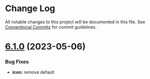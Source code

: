 # Change Log

All notable changes to this project will be documented in this file.
See [Conventional Commits](https://conventionalcommits.org) for commit guidelines.

# [6.1.0](https://github.com/familyjs/famicons/compare/v6.0.3...v6.1.0) (2023-05-06)


### Bug Fixes

* **icon:** remove default <title> ([acc7964](https://github.com/familyjs/famicons/commit/acc79640e4f017d869d6b6ec4b59deae493412e3))





# [6.1.0](https://github.com/familyjs/famicons/compare/v6.0.3...v6.1.0) (2023-05-06)


### Bug Fixes

* **icon:** remove default <title> ([acc7964](https://github.com/familyjs/famicons/commit/acc79640e4f017d869d6b6ec4b59deae493412e3))
